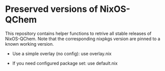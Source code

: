 # Preserved versions of NixOS-QChem

This repository contains helper functions to retrive all stable releases
of NixOS-QChem. Note that the corresponding nixpkgs version are pinned
to a known working version.


* Use a simple overlay (no config): use overlay.nix

* If you need configured package set: use default.nix

